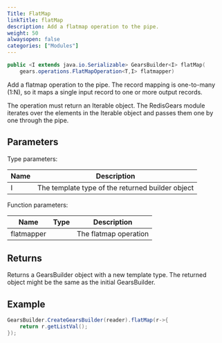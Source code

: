```yaml
---
Title: FlatMap
linkTitle: flatMap
description: Add a flatmap operation to the pipe.
weight: 50
alwaysopen: false
categories: ["Modules"]
---
```


```java
public <I extends java.io.Serializable> GearsBuilder<I> flatMap​(
	gears.operations.FlatMapOperation<T,​I> flatmapper)
```

Add a flatmap operation to the pipe. The record mapping is one-to-many (1:N), so it maps a single input record to one or more output records.

The operation must return an Iterable object. The RedisGears module iterates over the elements in the Iterable object and passes them one by one through the pipe.

## Parameters
 
Type parameters:

| Name | Description |
|------|-------------|
| I | The template type of the returned builder object |

Function parameters:

| Name | Type | Description |
|------|------|-------------|
| flatmapper | | The flatmap operation |

## Returns

Returns a GearsBuilder object with a new template type. The returned object might be the same as the initial GearsBuilder.

## Example

```java
GearsBuilder.CreateGearsBuilder(reader).flatMap(r->{
   	return r.getListVal();
}); 
```